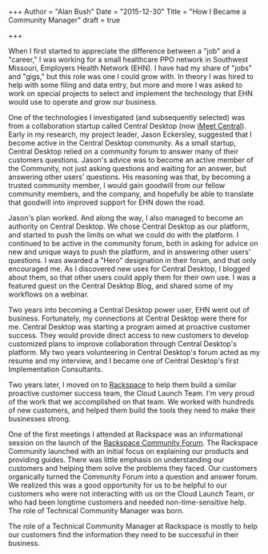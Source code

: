 +++
Author = "Alan Bush"
Date = "2015-12-30"
Title = "How I Became a Community Manager"
draft = true

+++

When I first started to appreciate the difference between a "job" and a "career," I was working for a small healthcare PPO network in Southwest Missouri, Employers Health Network (EHN). I have had my share of "jobs" and "gigs," but this role was one I could grow with. In theory I was hired to help with some filing and data entry, but more and more I was asked to work on special projects to select and implement the technology that EHN would use to operate and grow our business.

One of the technologies I investigated (and subsequently selected) was from a collaboration startup called Central Desktop (now [iMeet Central](https://www.imeetcentral.com/)). Early in my research, my project leader, Jason Eckersley, suggested that I become active in the Central Desktop community. As a small startup, Central Desktop relied on a community forum to answer many of their customers questions. Jason's advice was to become an active member of the Community, not just asking questions and waiting for an answer, but answering other users' questions. His reasoning was that, by becoming a trusted community member, I would gain goodwill from our fellow community members, and the company, and hopefully be able to translate that goodwill into improved support for EHN down the road.

Jason's plan worked. And along the way, I also managed to become an authority on Central Desktop. We chose Central Desktop as our platform, and started to push the limits on what we could do with the platform. I continued to be active in the community forum, both in asking for advice on new and unique ways to push the platform, and in answering other users' questions. I was awarded a "Hero" designation in their forum, and that only encouraged me. As I discovered new uses for Central Desktop, I blogged about them, so that other users could apply them for their own use. I was a featured guest on the Central Desktop Blog, and shared some of my workflows on a webinar.

Two years into becoming a Central Desktop power user, EHN went out of business. Fortunately, my connections at Central Desktop were there for me. Central Desktop was starting a program aimed at proactive customer success. They would provide direct access to new customers to develop customized plans to improve collaboration through Central Desktop's platform. My two years volunteering in Central Desktop's forum acted as my resume and my interview, and I became one of Central Desktop's first Implementation Consultants.

Two years later, I moved on to [Rackspace](https://www.rackspace.com) to help them build a similar proactive customer success team, the Cloud Launch Team. I'm very proud of the work that we accomplished on that team. We worked with hundreds of new customers, and helped them build the tools they need to make their businesses strong.

One of the first meetings I attended at Rackspace was an informational session on the launch of the [Rackspace Community Forum](https://community.rackspace.com/). The Rackspace Community launched with an initial focus on explaining our products and providing guides. There was little emphasis on understanding our customers and helping them solve the problems they faced. Our customers organically turned the Community Forum into a question and answer forum. We realized this was a good opportunity for us to be helpful to our customers who were not interacting with us on the Cloud Launch Team, or who had been longtime customers and needed non-time-sensitive help. The role of Technical Community Manager was born.

The role of a Technical Community Manager at Rackspace is mostly to help our customers find the information they need to be successful in their business.
